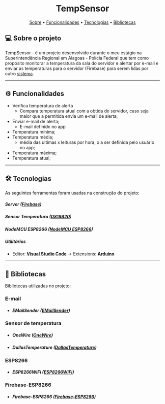 <h1 align="center"> 
	TempSensor
</h1>

<p align="center">
 <a href="#-sobre-o-projeto">Sobre</a> •
 <a href="#-funcionalidades">Funcionalidades</a> •
 <a href="#-tecnologias">Tecnologias</a> •
 <a href="#-Bibliotecas">Bibliotecas</a> 
</p>


## 💻 Sobre o projeto

TempSensor - é um projeto desenvolvido durante o meu estágio na Superintendência Regional em Alagoas - Polícia Federal que tem como propósito monitorar a temperatura da sala do servidor e alertar por e-mail e enviar as temperaturas para o servidor (Firebase) para serem lidas por outro [sistema](https://github.com/cezar-pereira/sensorPF).

---

## ⚙️ Funcionalidades

- Verifica temperatura de alerta
  - Compara temperatura atual com a obtida do servidor, caso seja maior que a permitida envia um e-mail de alerta;
- Enviar e-mail de alerta;
  - E-mail definido no app
- Temperatura mínima;
- Temperatura média;
  - média das ultimas x leituras por hora, x a ser definida pelo usuário no app;
- Temperatura máxima;
- Temperatura atual;

---

## 🛠 Tecnologias

As seguintes ferramentas foram usadas na construção do projeto:

##### **Server**  ([Firebase](https://firebase.google.com/))
##### **Sensor Temperatura**  ([DS18B20](https://datasheets.maximintegrated.com/en/ds/DS18B20.pdf))
##### **NodeMCU ESP8266**  ([NodeMCU ESP8266](https://components101.com/development-boards/nodemcu-esp8266-pinout-features-and-datasheet))

##### **Utilitários**
-   Editor:  **[Visual Studio Code](https://code.visualstudio.com/)**  → Extensions:  **[Arduino](https://marketplace.visualstudio.com/items?itemName=vsciot-vscode.vscode-arduino)**

---

## 📘 Bibliotecas

Bibliotecas utilizadas no projeto:

### E-mail
- ##### **EMailSender**  ([EMailSender](https://github.com/xreef/EMailSender))

### Sensor de temperatura
- ##### **OneWire**  ([OneWire](https://blogmasterwalkershop.com.br/arquivos/libs/OneWire.zip))
- ##### **DallasTemperature**  ([DallasTemperature](https://blogmasterwalkershop.com.br/arquivos/libs/DallasTemperature.zip))

### ESP8266
- ##### **ESP8266WiFi**  ([ESP8266WiFi](https://github.com/esp8266/Arduino/tree/master/libraries/ESP8266WiFi))
### Firebase-ESP8266
- ##### **Firebase-ESP8266**  ([Firebase-ESP8266](https://github.com/mobizt/Firebase-ESP8266))
